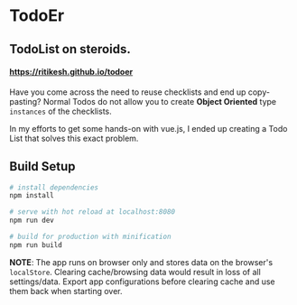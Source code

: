 # TodoEr

## TodoList on steroids.
#### https://ritikesh.github.io/todoer

Have you come across the need to reuse checklists and end up copy-pasting? Normal Todos do not allow you to create **Object Oriented** type `instances` of the checklists. 

In my efforts to get some hands-on with vue.js, I ended up creating a Todo List that solves this exact problem. 

## Build Setup

``` bash
# install dependencies
npm install

# serve with hot reload at localhost:8080
npm run dev

# build for production with minification
npm run build
```

**NOTE**: The app runs on browser only and stores data on the browser's `localStore`. Clearing cache/browsing data would result in loss of all settings/data. Export app configurations before clearing cache and use them back when starting over.